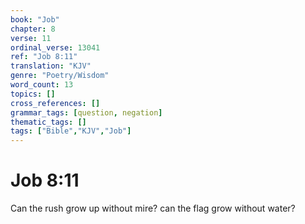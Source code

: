 ```yaml
---
book: "Job"
chapter: 8
verse: 11
ordinal_verse: 13041
ref: "Job 8:11"
translation: "KJV"
genre: "Poetry/Wisdom"
word_count: 13
topics: []
cross_references: []
grammar_tags: [question, negation]
thematic_tags: []
tags: ["Bible","KJV","Job"]
---
```


# Job 8:11

Can the rush grow up without mire? can the flag grow without water?
